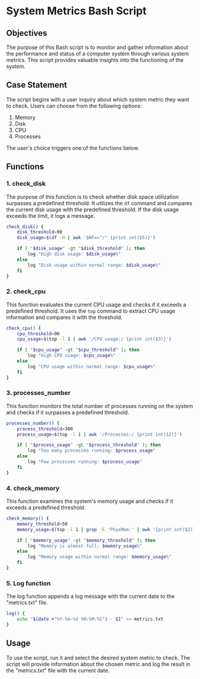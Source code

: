 # System Metrics Bash Script

## Objectives
The purpose of this Bash script is to monitor and gather information about the performance and status of a computer system through various system metrics. This script provides valuable insights into the functioning of the system.

## Case Statement
The script begins with a user inquiry about which system metric they want to check. Users can choose from the following options:
1. Memory
2. Disk
3. CPU
4. Processes

The user's choice triggers one of the functions below.

## Functions

### 1. check_disk
The purpose of this function is to check whether disk space utilization surpasses a predefined threshold. It utilizes the `df` command and compares the current disk usage with the predefined threshold. If the disk usage exceeds the limit, it logs a message.

```bash
check_disk() {
    disk_threshold=90
    disk_usage=$(df -H | awk '$NF=="/" {print int($5)}')

    if [ "$disk_usage" -gt "$disk_threshold" ]; then
        log "High disk usage: $disk_usage%"
    else
        log "Disk usage within normal range: $disk_usage%"
    fi
}
```

### 2. check_cpu
This function evaluates the current CPU usage and checks if it exceeds a predefined threshold. It uses the `top` command to extract CPU usage information and compares it with the threshold.

```bash
check_cpu() {
    cpu_threshold=90
    cpu_usage=$(top -l 1 | awk '/CPU usage:/ {print int($3)}')

    if [ "$cpu_usage" -gt "$cpu_threshold" ]; then
        log "High CPU usage: $cpu_usage%"
    else
        log "CPU usage within normal range: $cpu_usage%"
    fi
}
```

### 3. processes_number
This function monitors the total number of processes running on the system and checks if it surpasses a predefined threshold.

```bash
processes_number() {
    process_threshold=300
    process_usage=$(top -l 1 | awk '/Processes:/ {print int($2)}')

    if [ "$process_usage" -gt "$process_threshold" ]; then
        log "Too many processes running: $process_usage"
    else
        log "Few processes running: $process_usage"
    fi
}
```

### 4. check_memory
This function examines the system's memory usage and checks if it exceeds a predefined threshold.

```bash
check_memory() {
    memory_threshold=50
    memory_usage=$(top -l 1 | grep -E 'PhysMem:' | awk '{print int($2)}')

    if [ "$memory_usage" -gt "$memory_threshold" ]; then
        log "Memory is almost full: $memory_usage%"
    else
        log "Memory usage within normal range: $memory_usage%"
    fi
}
```

### 5. Log function
The log function appends a log message with the current date to the "metrics.txt" file.

```bash
log() {
    echo "$(date +"%Y-%m-%d %H:%M:%S") - $1" >> metrics.txt
}
```

## Usage
To use the script, run it and select the desired system metric to check. The script will provide information about the chosen metric and log the result in the "metrics.txt" file with the current date.
